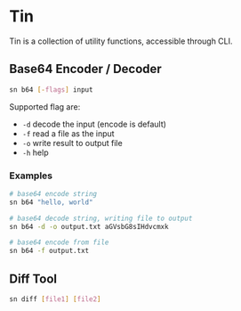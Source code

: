# Tin
Tin is a collection of utility functions, accessible through CLI.

## Base64 Encoder / Decoder
```bash
sn b64 [-flags] input
```

Supported flag are:
- `-d` decode the input (encode is default)
- `-f` read a file as the input
- `-o` write result to output file
- `-h` help

### Examples
```bash
# base64 encode string
sn b64 "hello, world"

# base64 decode string, writing file to output
sn b64 -d -o output.txt aGVsbG8sIHdvcmxk

# base64 encode from file
sn b64 -f output.txt
```

## Diff Tool
```bash
sn diff [file1] [file2]
```